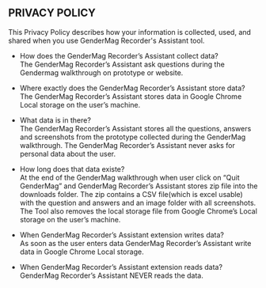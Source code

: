 ## PRIVACY POLICY

This Privacy Policy describes how your information is collected, used, and shared when you use GenderMag Recorder's Assistant tool.

* How does the GenderMag Recorder’s Assistant collect data?  
The GenderMag Recorder’s Assistant ask questions during the Gendermag walkthrough on prototype or website.

* Where exactly does the GenderMag Recorder’s Assistant store data?  
The GenderMag Recorder’s Assistant stores data in Google Chrome Local storage on the user’s machine. 

* What data is in there?  
The GenderMag Recorder’s Assistant stores all the questions, answers and screenshots from the prototype collected during the GenderMag walkthrough. The GenderMag Recorder’s Assistant never asks for personal data about the user.

* How long does that data existe?  
At the end of  the GenderMag walkthrough when user click on “Quit GenderMag” and GenderMag Recorder’s Assistant stores zip file into the downloads folder. The zip contains a CSV file(which is excel usable) with the question and answers and an image folder with all screenshots. The Tool also removes the local storage file from Google Chrome’s Local storage on the user’s machine.

* When GenderMag Recorder’s Assistant extension writes data?  
As soon as the user enters data GenderMag Recorder’s Assistant write data in Google Chrome Local storage.

* When GenderMag Recorder’s Assistant extension reads data?  
GenderMag Recorder’s Assistant NEVER reads the data.
